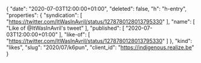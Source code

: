 {
  "date": "2020-07-03T12:00:00+01:00",
  "deleted": false,
  "h": "h-entry",
  "properties": {
    "syndication": [
      "https://twitter.com/ItWasInAvril/status/1278780128013795330"
    ],
    "name": [
      "Like of @ItWasInAvril's tweet"
    ],
    "published": [
      "2020-07-03T12:00:00+01:00"
    ],
    "like-of": [
      "https://twitter.com/ItWasInAvril/status/1278780128013795330"
    ]
  },
  "kind": "likes",
  "slug": "2020/07/k6pun",
  "client_id": "https://indigenous.realize.be"
}
